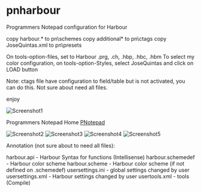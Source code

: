 # pnharbour
Programmers Notepad configuration for Harbour

copy harbour.*       to pn\schemes
copy additional*     to pn\ctags
copy JoseQuintas.xml to pn\presets

On tools-option-files, set to Harbour .prg, .ch, .hbp, .hbc, .hbm
To select my color configuration, on tools-option-Styles, select JoseQuintas and click on LOAD button

Note: ctags file have configuration to field/table but is not activated, you can do this. Not sure about need all files.

enjoy

![Screenshot1](https://github.com/JoseQuintas/pnharbour/blob/master/ctags.png)

Programmers Notepad Home [PNotepad](http://pnotepad.org/)

![Screenshot2](https://github.com/JoseQuintas/pnharbour/blob/master/pnotepad1.png)
![Screenshot3](https://github.com/JoseQuintas/pnharbour/blob/master/pnotepad2.png)
![Screenshot4](https://github.com/JoseQuintas/pnharbour/blob/master/pnotepad3.png)
![Screenshot5](https://github.com/JoseQuintas/pnharbour/blob/master/pnotepad4.png)

Annotation (not sure about to need all files):

harbour.api - Harbour Syntax for functions (Intellisense)
harbour.schemedef - Harbour color scheme
harbour.scheme - Harbour color scheme (if not defined on .schemedef)
usersettings.ini - global settings changed by user
usersettings.xml - Harbour settings changed by user
usertools.xml - tools (Compile)

